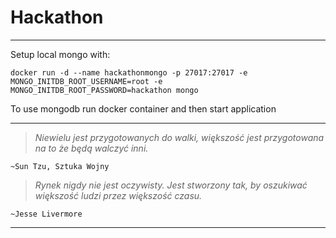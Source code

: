 # Hackathon

*******
Setup local mongo with:
```
docker run -d --name hackathonmongo -p 27017:27017 -e MONGO_INITDB_ROOT_USERNAME=root -e MONGO_INITDB_ROOT_PASSWORD=hackathon mongo
```

To use mongodb run docker container and then start application

*******

> _Niewielu jest przygotowanych do walki, większość jest przygotowana na to że będą walczyć inni._

    ~Sun Tzu, Sztuka Wojny

> _Rynek nigdy nie jest oczywisty. Jest stworzony tak, by oszukiwać większość ludzi przez większość czasu._

    ~Jesse Livermore

---
